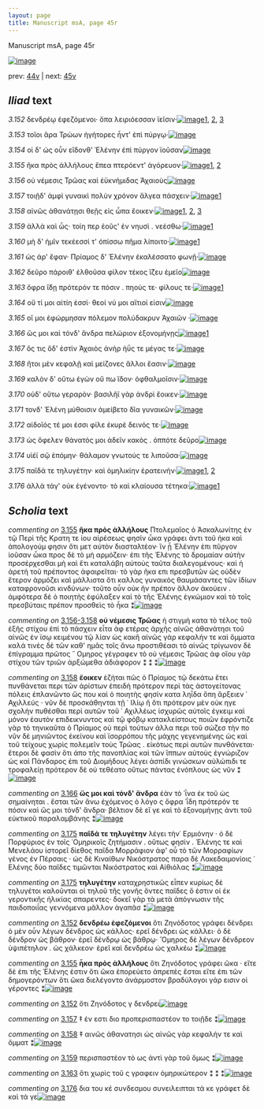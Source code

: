 ```yaml
---
layout: page
title: Manuscript msA, page 45r
---
```


Manuscript msA, page 45r

[![image](http://www.homermultitext.org/iipsrv?OBJ=IIP,1.0&FIF=/project/homer/pyramidal/deepzoom/hmt/vaimg/2017a/VA045RN_0046.tif&WID=100&CVT=JPEG)](http://www.homermultitext.org/ict2/?urn=urn:cite2:hmt:vaimg.2017a:VA045RN_0046)

prev:  [44v](../44v) | next:  [45v](../45v)

## *Iliad* text

*3.152* <a id="3.152"/> δενδρέῳ ἐφεζόμενοι· ὄπα λειριόεσσαν ϊεῖσιν·[![image](http://www.homermultitext.org/iipsrv?OBJ=IIP,1.0&FIF=/project/homer/pyramidal/deepzoom/hmt/vaimg/2017a/VA045RN_0046.tif&RGN=0.159,0.2201,0.402,0.0308&WID=1000&CVT=JPEG)](http://www.homermultitext.org/ict2/?urn=urn:cite2:hmt:vaimg.2017a:VA045RN_0046@0.159,0.2201,0.402,0.0308)[1](#msAint_3.250), [2](#msA_3.252), [3](#msA_3.249)

*3.153* <a id="3.153"/> τοῖοι ἄρα Τρώων ἡγήτορες ἧντ' ἐπὶ πύργῳ·[![image](http://www.homermultitext.org/iipsrv?OBJ=IIP,1.0&FIF=/project/homer/pyramidal/deepzoom/hmt/vaimg/2017a/VA045RN_0046.tif&RGN=0.156,0.2412,0.375,0.0308&WID=1000&CVT=JPEG)](http://www.homermultitext.org/ict2/?urn=urn:cite2:hmt:vaimg.2017a:VA045RN_0046@0.156,0.2412,0.375,0.0308)

*3.154* <a id="3.154"/> οἱ δ' ὡς οὖν εἴδονθ' Ἑλένην ἐπὶ πύργον ϊοῦσαν[![image](http://www.homermultitext.org/iipsrv?OBJ=IIP,1.0&FIF=/project/homer/pyramidal/deepzoom/hmt/vaimg/2017a/VA045RN_0046.tif&RGN=0.151,0.2622,0.384,0.0278&WID=1000&CVT=JPEG)](http://www.homermultitext.org/ict2/?urn=urn:cite2:hmt:vaimg.2017a:VA045RN_0046@0.151,0.2622,0.384,0.0278)

*3.155* <a id="3.155"/> ῆκα πρὸς ἀλλήλους ἔπεα πτερόεντ' ἀγόρευον·[![image](http://www.homermultitext.org/iipsrv?OBJ=IIP,1.0&FIF=/project/homer/pyramidal/deepzoom/hmt/vaimg/2017a/VA045RN_0046.tif&RGN=0.153,0.2772,0.402,0.0308&WID=1000&CVT=JPEG)](http://www.homermultitext.org/ict2/?urn=urn:cite2:hmt:vaimg.2017a:VA045RN_0046@0.153,0.2772,0.402,0.0308)[1](#msA_3.254), [2](#msA_3.253)

*3.156* <a id="3.156"/> οὐ νέμεσις Τρῶας καὶ ἐϋκνήμιδας Ἀχαιοὺς[![image](http://www.homermultitext.org/iipsrv?OBJ=IIP,1.0&FIF=/project/homer/pyramidal/deepzoom/hmt/vaimg/2017a/VA045RN_0046.tif&RGN=0.151,0.2953,0.402,0.0308&WID=1000&CVT=JPEG)](http://www.homermultitext.org/ict2/?urn=urn:cite2:hmt:vaimg.2017a:VA045RN_0046@0.151,0.2953,0.402,0.0308)

*3.157* <a id="3.157"/> τοιῇδ' ἀμφὶ γυναικὶ πολὺν χρόνον ἄλγεα πάσχειν·[![image](http://www.homermultitext.org/iipsrv?OBJ=IIP,1.0&FIF=/project/homer/pyramidal/deepzoom/hmt/vaimg/2017a/VA045RN_0046.tif&RGN=0.15,0.3156,0.404,0.0308&WID=1000&CVT=JPEG)](http://www.homermultitext.org/ict2/?urn=urn:cite2:hmt:vaimg.2017a:VA045RN_0046@0.15,0.3156,0.404,0.0308)[1](#msAint_3.259)

*3.158* <a id="3.158"/> αἰνῶς ἀθανάτῃσι θεῇς εἰς ὦπα ἔοικεν·[![image](http://www.homermultitext.org/iipsrv?OBJ=IIP,1.0&FIF=/project/homer/pyramidal/deepzoom/hmt/vaimg/2017a/VA045RN_0046.tif&RGN=0.147,0.3358,0.393,0.0308&WID=1000&CVT=JPEG)](http://www.homermultitext.org/ict2/?urn=urn:cite2:hmt:vaimg.2017a:VA045RN_0046@0.147,0.3358,0.393,0.0308)[1](#msA_3.275), [2](#msAim_3.710), [3](#msAint_3.260)

*3.159* <a id="3.159"/> ἀλλὰ καὶ ὧς· τοίη περ ἐοῦς' ἐν νηυσὶ . νεέσθω·[![image](http://www.homermultitext.org/iipsrv?OBJ=IIP,1.0&FIF=/project/homer/pyramidal/deepzoom/hmt/vaimg/2017a/VA045RN_0046.tif&RGN=0.145,0.3546,0.393,0.0308&WID=1000&CVT=JPEG)](http://www.homermultitext.org/ict2/?urn=urn:cite2:hmt:vaimg.2017a:VA045RN_0046@0.145,0.3546,0.393,0.0308)[1](#msAint_3.262)

*3.160* <a id="3.160"/> μὴ δ' ἡμῖν τεκέεσσί τ' ὀπίσσω πῆμα λίποιτο·[![image](http://www.homermultitext.org/iipsrv?OBJ=IIP,1.0&FIF=/project/homer/pyramidal/deepzoom/hmt/vaimg/2017a/VA045RN_0046.tif&RGN=0.143,0.3734,0.393,0.0308&WID=1000&CVT=JPEG)](http://www.homermultitext.org/ict2/?urn=urn:cite2:hmt:vaimg.2017a:VA045RN_0046@0.143,0.3734,0.393,0.0308)[1](#msA_3.263)

*3.161* <a id="3.161"/> ὡς άρ' ἔφαν· Πρίαμος δ' Ἑλένην ἐκαλέσσατο φωνῇ·[![image](http://www.homermultitext.org/iipsrv?OBJ=IIP,1.0&FIF=/project/homer/pyramidal/deepzoom/hmt/vaimg/2017a/VA045RN_0046.tif&RGN=0.14,0.3899,0.436,0.0346&WID=1000&CVT=JPEG)](http://www.homermultitext.org/ict2/?urn=urn:cite2:hmt:vaimg.2017a:VA045RN_0046@0.14,0.3899,0.436,0.0346)

*3.162* <a id="3.162"/> δεῦρο πάροιθ' ἐλθοῦσα φίλον τέκος ἵ̈ζευ ἐμεῖο[![image](http://www.homermultitext.org/iipsrv?OBJ=IIP,1.0&FIF=/project/homer/pyramidal/deepzoom/hmt/vaimg/2017a/VA045RN_0046.tif&RGN=0.146,0.411,0.397,0.0301&WID=1000&CVT=JPEG)](http://www.homermultitext.org/ict2/?urn=urn:cite2:hmt:vaimg.2017a:VA045RN_0046@0.146,0.411,0.397,0.0301)

*3.163* <a id="3.163"/> ὄφρα ἴ̈δῃ πρότερόν τε πόσιν . πηούς τε· φίλους τε·[![image](http://www.homermultitext.org/iipsrv?OBJ=IIP,1.0&FIF=/project/homer/pyramidal/deepzoom/hmt/vaimg/2017a/VA045RN_0046.tif&RGN=0.145,0.432,0.405,0.0255&WID=1000&CVT=JPEG)](http://www.homermultitext.org/ict2/?urn=urn:cite2:hmt:vaimg.2017a:VA045RN_0046@0.145,0.432,0.405,0.0255)[1](#msAint_3.268)

*3.164* <a id="3.164"/> οὔ τί μοι αἰτίη ἐσσὶ· θεοί νύ μοι αἴτιοί εἰσιν[![image](http://www.homermultitext.org/iipsrv?OBJ=IIP,1.0&FIF=/project/homer/pyramidal/deepzoom/hmt/vaimg/2017a/VA045RN_0046.tif&RGN=0.146,0.4493,0.378,0.0255&WID=1000&CVT=JPEG)](http://www.homermultitext.org/ict2/?urn=urn:cite2:hmt:vaimg.2017a:VA045RN_0046@0.146,0.4493,0.378,0.0255)

*3.165* <a id="3.165"/> οἵ μοι ἐφώρμησαν πόλεμον πολύδακρυν Ἀχαιῶν ·[![image](http://www.homermultitext.org/iipsrv?OBJ=IIP,1.0&FIF=/project/homer/pyramidal/deepzoom/hmt/vaimg/2017a/VA045RN_0046.tif&RGN=0.143,0.4718,0.413,0.0255&WID=1000&CVT=JPEG)](http://www.homermultitext.org/ict2/?urn=urn:cite2:hmt:vaimg.2017a:VA045RN_0046@0.143,0.4718,0.413,0.0255)

*3.166* <a id="3.166"/> ὥς μοι καὶ τόνδ' ἄνδρα πελώριον ἐξονομήνῃς[![image](http://www.homermultitext.org/iipsrv?OBJ=IIP,1.0&FIF=/project/homer/pyramidal/deepzoom/hmt/vaimg/2017a/VA045RN_0046.tif&RGN=0.144,0.4876,0.413,0.0316&WID=1000&CVT=JPEG)](http://www.homermultitext.org/ict2/?urn=urn:cite2:hmt:vaimg.2017a:VA045RN_0046@0.144,0.4876,0.413,0.0316)[1](#msA_3.276)

*3.167* <a id="3.167"/> ὅς τις ὅδ' ἐστὶν Ἀχαιὸς ἀνὴρ ἠΰς τε μέγας τε·[![image](http://www.homermultitext.org/iipsrv?OBJ=IIP,1.0&FIF=/project/homer/pyramidal/deepzoom/hmt/vaimg/2017a/VA045RN_0046.tif&RGN=0.143,0.5056,0.364,0.0316&WID=1000&CVT=JPEG)](http://www.homermultitext.org/ict2/?urn=urn:cite2:hmt:vaimg.2017a:VA045RN_0046@0.143,0.5056,0.364,0.0316)

*3.168* <a id="3.168"/> ἤτοι μὲν κεφαλῇ καὶ μείζονες ἄλλοι ἔασιν·[![image](http://www.homermultitext.org/iipsrv?OBJ=IIP,1.0&FIF=/project/homer/pyramidal/deepzoom/hmt/vaimg/2017a/VA045RN_0046.tif&RGN=0.144,0.5237,0.382,0.0323&WID=1000&CVT=JPEG)](http://www.homermultitext.org/ict2/?urn=urn:cite2:hmt:vaimg.2017a:VA045RN_0046@0.144,0.5237,0.382,0.0323)

*3.169* <a id="3.169"/> καλὸν δ' οὕτω ἐγὼν οὔ πω ἴδον· ὀφθαλμοῖσιν·[![image](http://www.homermultitext.org/iipsrv?OBJ=IIP,1.0&FIF=/project/homer/pyramidal/deepzoom/hmt/vaimg/2017a/VA045RN_0046.tif&RGN=0.145,0.5424,0.386,0.0346&WID=1000&CVT=JPEG)](http://www.homermultitext.org/ict2/?urn=urn:cite2:hmt:vaimg.2017a:VA045RN_0046@0.145,0.5424,0.386,0.0346)

*3.170* <a id="3.170"/> οὐδ' οὕτω γεραρὸν· βασιλῆϊ γὰρ ἀνδρὶ ἔοικεν·[![image](http://www.homermultitext.org/iipsrv?OBJ=IIP,1.0&FIF=/project/homer/pyramidal/deepzoom/hmt/vaimg/2017a/VA045RN_0046.tif&RGN=0.142,0.5635,0.396,0.0308&WID=1000&CVT=JPEG)](http://www.homermultitext.org/ict2/?urn=urn:cite2:hmt:vaimg.2017a:VA045RN_0046@0.142,0.5635,0.396,0.0308)

*3.171* <a id="3.171"/> τονδ' Ἑλένη μύθοισιν ἀμείβετο δῖα γυναικῶν·[![image](http://www.homermultitext.org/iipsrv?OBJ=IIP,1.0&FIF=/project/homer/pyramidal/deepzoom/hmt/vaimg/2017a/VA045RN_0046.tif&RGN=0.139,0.5875,0.396,0.0278&WID=1000&CVT=JPEG)](http://www.homermultitext.org/ict2/?urn=urn:cite2:hmt:vaimg.2017a:VA045RN_0046@0.139,0.5875,0.396,0.0278)

*3.172* <a id="3.172"/> αἰδοῖός τέ μοι ἐσσι φίλε ἑκυρὲ δεινός τε·[![image](http://www.homermultitext.org/iipsrv?OBJ=IIP,1.0&FIF=/project/homer/pyramidal/deepzoom/hmt/vaimg/2017a/VA045RN_0046.tif&RGN=0.137,0.6041,0.36,0.0278&WID=1000&CVT=JPEG)](http://www.homermultitext.org/ict2/?urn=urn:cite2:hmt:vaimg.2017a:VA045RN_0046@0.137,0.6041,0.36,0.0278)

*3.173* <a id="3.173"/> ὡς ὄφελεν θάνατός μοι ἁδεῖν κακὸς . ὁππότε δεῦρο[![image](http://www.homermultitext.org/iipsrv?OBJ=IIP,1.0&FIF=/project/homer/pyramidal/deepzoom/hmt/vaimg/2017a/VA045RN_0046.tif&RGN=0.137,0.6168,0.426,0.0331&WID=1000&CVT=JPEG)](http://www.homermultitext.org/ict2/?urn=urn:cite2:hmt:vaimg.2017a:VA045RN_0046@0.137,0.6168,0.426,0.0331)

*3.174* <a id="3.174"/> υἱέϊ σῷ ἑπόμην· θάλαμον γνωτούς τε λιποῦσα·[![image](http://www.homermultitext.org/iipsrv?OBJ=IIP,1.0&FIF=/project/homer/pyramidal/deepzoom/hmt/vaimg/2017a/VA045RN_0046.tif&RGN=0.137,0.6364,0.417,0.0301&WID=1000&CVT=JPEG)](http://www.homermultitext.org/ict2/?urn=urn:cite2:hmt:vaimg.2017a:VA045RN_0046@0.137,0.6364,0.417,0.0301)

*3.175* <a id="3.175"/> παῖδά τε τηλυγέτην· καὶ ὁμηλικίην ἐρατεινήν·[![image](http://www.homermultitext.org/iipsrv?OBJ=IIP,1.0&FIF=/project/homer/pyramidal/deepzoom/hmt/vaimg/2017a/VA045RN_0046.tif&RGN=0.135,0.6589,0.417,0.0263&WID=1000&CVT=JPEG)](http://www.homermultitext.org/ict2/?urn=urn:cite2:hmt:vaimg.2017a:VA045RN_0046@0.135,0.6589,0.417,0.0263)[1](#msA_3.286), [2](#msA_3.285)

*3.176* <a id="3.176"/> ἀλλὰ τάγ' οὐκ ἐγένοντο· τὸ καὶ κλαίουσα τέτηκα·[![image](http://www.homermultitext.org/iipsrv?OBJ=IIP,1.0&FIF=/project/homer/pyramidal/deepzoom/hmt/vaimg/2017a/VA045RN_0046.tif&RGN=0.134,0.6762,0.425,0.0293&WID=1000&CVT=JPEG)](http://www.homermultitext.org/ict2/?urn=urn:cite2:hmt:vaimg.2017a:VA045RN_0046@0.134,0.6762,0.425,0.0293)[1](#msAint_3.287)

## *Scholia* text

*commenting on* [3.155](#3.155)  <a id="msA_3.254"/> **ῆκα πρὸς ἀλλήλους** Πτολεμαῖος ὁ Ἀσκαλωνίτης ἐν τῷ Περὶ τῆς Κρατη τε ίου αἱρέσεως φησίν ὦκα γράφει ἀντι τοῦ ἠκα καὶ ἀπολογούμ φησιν ὅτι μετ αὐτὸν διασταλτέον· ἵν ᾖ Ἑλένην ἐπι πῦργον ἰοῦσαν ὦκα προς δὲ τὸ μὴ αρμόζειν· ἐπι τῆς Ἑλένης τὸ δρομαίαν αὐτὴν προσέρχεσθαι μὴ καὶ ἔτι καταλάβη αὐτοὺς ταῦτα διαλεγομένους· καὶ ἡ ἀρετὴ τοῦ πρέποντος ἀφαιρεῖται· τὸ γὰρ ῆκα επι πρεσβυτῶν ὡς οὐδὲν ἕτερον ἁρμόζει καὶ μάλλιστα ὅτι καλλος γυναικὸς θαυμάσαντες τῶν ἰδίων καταφρονοῦσι κινδύνων· τοῦτο οὖν οὐκ ῆν πρέπον ἄλλον ἀκούειν . ἀμφότερα δὲ ὁ ποιητὴς ἐφύλαξεν καὶ τὸ τῆς Ἑλένης ἐγκώμιον καὶ τὸ τοῖς πρεσβύταις πρέπον προσθεὶς τὸ ἦκα ⁑[![image](http://www.homermultitext.org/iipsrv?OBJ=IIP,1.0&FIF=/project/homer/pyramidal/deepzoom/hmt/vaimg/2017a/VA045RN_0046.tif&RGN=0.14112012,0.14066390,0.60630066,0.07012448&WID=1000&CVT=JPEG)](http://www.homermultitext.org/ict2/?urn=urn:cite2:hmt:vaimg.2017a:VA045RN_0046@0.14112012,0.14066390,0.60630066,0.07012448)

*commenting on* [3.156-3.158](#3.156-3.158)  <a id="msA_3.256"/> **οὐ νέμεσις Τρῶας** ἡ στιγμὴ κατα τὸ τέλος τοῦ ἑξῆς στίχου ἐπὶ τὸ πάσχειν εἷτα ἀφ ετέρας ἀρχῆς αἰνῶς ἀθανάτησι τοῦ αἰνῶς ἐν ϊσῳ κειμένου τῷ λίαν ὡς κακῆ αἰνῶς γὰρ κεφαλήν τε καὶ ὄμματα καλά τινὲς δὲ τῶν καθ' ημᾶς τοῖς ἄνω προστιθέασι τὸ αἰνῶς τρίγωνον δὲ ἐπίγραμμα πρῶτος ῞ Ομηρος γέγραφεν τὸ οὐ νέμεσις Τρῶας ἀφ οἵου γὰρ στίχου τῶν τριῶν ἀρξώμεθα ἀδιάφορον ⁑ ⁑ ⁑[![image](http://www.homermultitext.org/iipsrv?OBJ=IIP,1.0&FIF=/project/homer/pyramidal/deepzoom/hmt/vaimg/2017a/VA045RN_0046.tif&RGN=0.54734709,0.20871369,0.21278556,0.10663900&WID=1000&CVT=JPEG)](http://www.homermultitext.org/ict2/?urn=urn:cite2:hmt:vaimg.2017a:VA045RN_0046@0.54734709,0.20871369,0.21278556,0.10663900)

*commenting on* [3.158](#3.158)  <a id="msA_3.275"/> **ἔοικεν** ἐζήται πῶς ὁ Πρίαμος τῷ δεκάτω ἔτει πυνθάνεται περι τῶν ἀρίστων ἐπειδὴ πρότερον περὶ τὰς ἀστογείτονας πόλεις ἐπλανῶντο ὥς που καὶ ὁ ποιητὴς φησὶν κατα ληΐδα ὅπη ἄρξειεν ᾿ Αχιλλεύς · νῦν δὲ προσκάθηνται τῇ ᾿ Ιλίῳ ῆ ὅτι πρότερον μὲν οὐκ ηγε σχολὴν πυθέσθαι περὶ αυτῶν τοῦ ᾿ Αχιλλέως ἰσχυρῶς αὐτοῖς ἐγκειμ καὶ μόνον ἑαυτὸν επιδεικνυντος καὶ τῷ φόβῳ κατακλείστους ποιῶν ἐφρόντιζε γὰρ τὸ τηνικαῦτα ὁ Πρίαμος οὐ περὶ τούτων ἀλλα περι τοῦ σώζεσ τὴν πo νῦν δὲ μηνιῶντος ἐκείνου καὶ ϊσορρόπου τῆς μάχης γεγενημένης ὡς καὶ τοῦ τείχους χωρὶς πολεμεῖν τοὺς Τρῶας . εἰκότως περὶ αυτῶν πυνθάνεται· ἕτεροι δὲ φασὶν ὅτι ἀπο τῆς πανοπλίας καὶ τῶν ἵππων αὐτοὺς ἐγνώριζον ὡς καὶ Πάνδαρος ἐπι τοῦ Διομήδους λέγει ἀσπίδι γινώσκων αὐλώπιδι τε τροφαλείῃ πρότερον δὲ οὐ τεθέατο οὕτως πάντας ἐνόπλους ὡς νῦν ⁑[![image](http://www.homermultitext.org/iipsrv?OBJ=IIP,1.0&FIF=/project/homer/pyramidal/deepzoom/hmt/vaimg/2017a/VA045RN_0046.tif&RGN=0.55011054,0.31078838,0.21057480,0.23609959&WID=1000&CVT=JPEG)](http://www.homermultitext.org/ict2/?urn=urn:cite2:hmt:vaimg.2017a:VA045RN_0046@0.55011054,0.31078838,0.21057480,0.23609959)

*commenting on* [3.166](#3.166)  <a id="msA_3.276"/> **ὥς μοι καὶ τόνδ' ἄνδρα** ἐὰν τὸ ῾ΐνα ἐκ τοῦ ὡς σημαίνηται . ἔσται τῶν ἄνω ἐχόμενος ὁ λόγο ς ὄφρα ᾿ΐδη πρότερόν τε πόσιν καὶ ὥς μοι τόνδ' ἄνδρα· βέλτιον δὲ εἴ γε καὶ τὸ ἐξονομήνῃς ἀντι τοῦ εὐκτικοῦ παραλαμβάνης ⁑[![image](http://www.homermultitext.org/iipsrv?OBJ=IIP,1.0&FIF=/project/homer/pyramidal/deepzoom/hmt/vaimg/2017a/VA045RN_0046.tif&RGN=0.55674282,0.60995851,0.20283714,0.07302905&WID=1000&CVT=JPEG)](http://www.homermultitext.org/ict2/?urn=urn:cite2:hmt:vaimg.2017a:VA045RN_0046@0.55674282,0.60995851,0.20283714,0.07302905)

*commenting on* [3.175](#3.175)  <a id="msA_3.285"/> **παῖδά τε τηλυγέτην** λέγει τὴν῾ Ερμιόνην · ὁ δὲ Πορφύριος ἐν τοῖς ῾Ομηρικοῖς ζητήμασιν . οὕτως φησὶν . Ἑλένης τε καὶ Μενελάου ἱστορεῖ δίεθος παῖδα Μορράφιον ἀφ' οὗ τὸ τῶν Μορραφίων γένος ἐν Πέρσαις · ὡς δὲ Κιναίθων Νικόστρατος παρα δὲ Λακεδαιμονίοις ῾ Ελένης δύο παῖδες τιμῶνται Νικόστρατος καὶ Αἰθιόλας ⁑[![image](http://www.homermultitext.org/iipsrv?OBJ=IIP,1.0&FIF=/project/homer/pyramidal/deepzoom/hmt/vaimg/2017a/VA045RN_0046.tif&RGN=0.13117170,0.68174274,0.62343405,0.06348548&WID=1000&CVT=JPEG)](http://www.homermultitext.org/ict2/?urn=urn:cite2:hmt:vaimg.2017a:VA045RN_0046@0.13117170,0.68174274,0.62343405,0.06348548)

*commenting on* [3.175](#3.175)  <a id="msA_3.286"/> **τηλυγέτην** καταχρηστικῶς εἶπεν κυρίως δὲ τηλυγέτοι καλοῦνται οἱ τηλοῦ τῆς γονῆς ὄντες παῖδες ὅ ἐστιν οἱ ἐκ γεροντικῆς ἡλικίας σπαρεντες· δοκεῖ γὰρ τὰ μετὰ ἀπόγνωσιν τῆς παιδοποιΐας γεννόμενα μᾶλλον ἀγαπᾶσ ⁑[![image](http://www.homermultitext.org/iipsrv?OBJ=IIP,1.0&FIF=/project/homer/pyramidal/deepzoom/hmt/vaimg/2017a/VA045RN_0046.tif&RGN=0.13061901,0.73526971,0.60851142,0.03443983&WID=1000&CVT=JPEG)](http://www.homermultitext.org/ict2/?urn=urn:cite2:hmt:vaimg.2017a:VA045RN_0046@0.13061901,0.73526971,0.60851142,0.03443983)

*commenting on* [3.152](#3.152)  <a id="msA_3.249"/> **δενδρέω ἐφεζόμενοι** ὅτι Ζηνόδοτος γράφει δένδρει ὁ μὲν οὖν λέγων δένδρος ὡς κάλλος· ερεῖ δένδρει ὡς κάλλει· ὁ δὲ δένδρον ὡς βάθρον· ἐρεῖ δένδρῳ ὡς βάθρῳ· Ὅμηρος δὲ λέγων δένδρεον ὑψιπέτηλον . ὡς χάλκεον· ἐρεῖ καὶ δενδρέω ὡς χαλκέω ⁑[![image](http://www.homermultitext.org/iipsrv?OBJ=IIP,1.0&FIF=/project/homer/pyramidal/deepzoom/hmt/vaimg/2017a/VA045RN_0046.tif&RGN=0.13227708,0.75726141,0.60408990,0.03734440&WID=1000&CVT=JPEG)](http://www.homermultitext.org/ict2/?urn=urn:cite2:hmt:vaimg.2017a:VA045RN_0046@0.13227708,0.75726141,0.60408990,0.03734440)

*commenting on* [3.155](#3.155)  <a id="msA_3.253"/> **ἦκα πρὸς ἀλλήλους** ὅτι Ζηνόδοτος γράφει ῶκα · εἴτε δὲ ἐπι τῆς Ἑλένης ἐστιν ὅτι ῶκα ἐπορεύετο ἀπρεπὲς ἔσται εἴτε ἐπι τῶν δημογερόντων ὅτι ῶκα διελέγοντο ἀνάρμοστον βραδύλογοι γάρ εισιν οἱ γέροντες ⁑[![image](http://www.homermultitext.org/iipsrv?OBJ=IIP,1.0&FIF=/project/homer/pyramidal/deepzoom/hmt/vaimg/2017a/VA045RN_0046.tif&RGN=0.12177598,0.78464730,0.60353721,0.04813278&WID=1000&CVT=JPEG)](http://www.homermultitext.org/ict2/?urn=urn:cite2:hmt:vaimg.2017a:VA045RN_0046@0.12177598,0.78464730,0.60353721,0.04813278)

*commenting on* [3.152](#3.152)  <a id="msAint_3.250.comment"/> ὅτι Ζηνόδοτος γ δενδρει[![image](http://www.homermultitext.org/iipsrv?OBJ=IIP,1.0&FIF=/project/homer/pyramidal/deepzoom/hmt/vaimg/2017a/VA045RN_0046.tif&RGN=0.12675018,0.21065007,0.13006632,0.03319502&WID=1000&CVT=JPEG)](http://www.homermultitext.org/ict2/?urn=urn:cite2:hmt:vaimg.2017a:VA045RN_0046@0.12675018,0.21065007,0.13006632,0.03319502)

*commenting on* [3.157](#3.157)  <a id="msAint_3.259.comment"/> ‡ ἑν εστι διο προπερισπαστέον το τοιῇδε ⁑[![image](http://www.homermultitext.org/iipsrv?OBJ=IIP,1.0&FIF=/project/homer/pyramidal/deepzoom/hmt/vaimg/2017a/VA045RN_0046.tif&RGN=0.11090641,0.32130014,0.05803242,0.02586445&WID=1000&CVT=JPEG)](http://www.homermultitext.org/ict2/?urn=urn:cite2:hmt:vaimg.2017a:VA045RN_0046@0.11090641,0.32130014,0.05803242,0.02586445)

*commenting on* [3.158](#3.158)  <a id="msAint_3.260.comment"/> ‡ αινῶς ἀθανατησι ὡς αἰνῶς γὰρ κεφαλήν τε καὶ ὄμματ ⁑[![image](http://www.homermultitext.org/iipsrv?OBJ=IIP,1.0&FIF=/project/homer/pyramidal/deepzoom/hmt/vaimg/2017a/VA045RN_0046.tif&RGN=0.10611643,0.34730290,0.04771555,0.02420470&WID=1000&CVT=JPEG)](http://www.homermultitext.org/ict2/?urn=urn:cite2:hmt:vaimg.2017a:VA045RN_0046@0.10611643,0.34730290,0.04771555,0.02420470)

*commenting on* [3.159](#3.159)  <a id="msAint_3.262.comment"/> περισπαστέον τὸ ως ἀντὶ γὰρ τοῦ ὅμως ⁑[![image](http://www.homermultitext.org/iipsrv?OBJ=IIP,1.0&FIF=/project/homer/pyramidal/deepzoom/hmt/vaimg/2017a/VA045RN_0046.tif&RGN=0.09764186,0.37261411,0.05840088,0.01549101&WID=1000&CVT=JPEG)](http://www.homermultitext.org/ict2/?urn=urn:cite2:hmt:vaimg.2017a:VA045RN_0046@0.09764186,0.37261411,0.05840088,0.01549101)

*commenting on* [3.163](#3.163)  <a id="msAint_3.268.comment"/> ὅτι χωρὶς τοῦ ς γραφειν ὁμηρικώτερον ⁑ ⁑ ⁑[![image](http://www.homermultitext.org/iipsrv?OBJ=IIP,1.0&FIF=/project/homer/pyramidal/deepzoom/hmt/vaimg/2017a/VA045RN_0046.tif&RGN=0.10335298,0.43817427,0.04163596,0.03706777&WID=1000&CVT=JPEG)](http://www.homermultitext.org/ict2/?urn=urn:cite2:hmt:vaimg.2017a:VA045RN_0046@0.10335298,0.43817427,0.04163596,0.03706777)

*commenting on* [3.176](#3.176)  <a id="msAint_3.287.comment"/> δια του κέ συνδεσμου συνειλειπται τά κε γράφετ δὲ καὶ τά γε[![image](http://www.homermultitext.org/iipsrv?OBJ=IIP,1.0&FIF=/project/homer/pyramidal/deepzoom/hmt/vaimg/2017a/VA045RN_0046.tif&RGN=0.08492999,0.67316736,0.04679440,0.06362379&WID=1000&CVT=JPEG)](http://www.homermultitext.org/ict2/?urn=urn:cite2:hmt:vaimg.2017a:VA045RN_0046@0.08492999,0.67316736,0.04679440,0.06362379)
